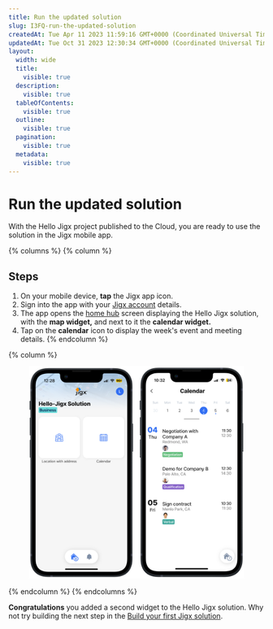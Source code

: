 ```yaml
---
title: Run the updated solution
slug: I3FQ-run-the-updated-solution
createdAt: Tue Apr 11 2023 11:59:16 GMT+0000 (Coordinated Universal Time)
updatedAt: Tue Oct 31 2023 12:30:34 GMT+0000 (Coordinated Universal Time)
layout:
  width: wide
  title:
    visible: true
  description:
    visible: true
  tableOfContents:
    visible: true
  outline:
    visible: true
  pagination:
    visible: true
  metadata:
    visible: true
---
```


# Run the updated solution

With the Hello Jigx project published to the Cloud, you are ready to use the solution in the Jigx mobile app.

{% columns %}
{% column %}
## Steps

1. On your mobile device, **tap** the Jigx app icon.
2. Sign into the app with your [Jigx account](../creating-an-account.md) details.
3. The app opens the [home hub](../../building-apps-with-jigx/ui/home-hub/home-hub.md) screen displaying the Hello Jigx solution, with the **map widget,** and next to it the **calendar widget.**
4. Tap on the **calendar** icon to display the week's event and meeting details.
{% endcolumn %}

{% column %}
<figure><img src="../../.gitbook/assets/CalendarLight.PNG" alt=""><figcaption></figcaption></figure>
{% endcolumn %}
{% endcolumns %}

**Congratulations** you added a second widget to the Hello Jigx solution. Why not try building the next step in the [Build your first Jigx solution](create-the-hello-jigx-solution-project.md).

